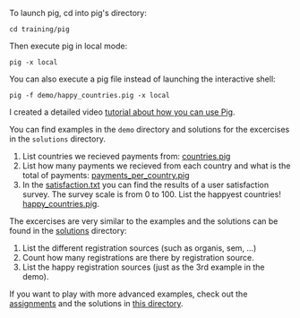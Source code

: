 To launch pig, cd into pig's directory:
```
cd training/pig
```

Then execute pig in local mode:
```
pig -x local
```

You can also execute a pig file instead of launching the interactive shell:
```
pig -f demo/happy_countries.pig -x local
```

I created a detailed video [tutorial about how you can use Pig](https://www.youtube.com/watch?v=kI_j6VQ7PcQ&feature=em-upload_owner).

You can find examples in the `demo` directory and solutions for the excercises in the `solutions` directory.

1. List countries we recieved payments from: [countries.pig](demo/countries.pig)
2. List how many payments we recieved from each country and what is the total of payments: [payments_per_country.pig](demo/payments_per_country.pig)
3. In the [satisfaction.txt](satisfaction.txt) you can find the results of a user satisfaction survey. The survey scale is from 0 to 100. List the happyest countries! [happy_countries.pig](demo/happy_countries.pig).

The excercises are very similar to the examples and the solutions can be found in the [solutions](solutions) directory:

1. List the different registration sources (such as organis, sem, ...)
2. Count how many registrations are there by registration source.
3. List the happy registration sources (just as the 3rd example in the demo).

If you want to play with more advanced examples, check out the [assignments](https://github.com/zoltanctoth/bigdata-training/blob/master/pig_examples/excercises.md) and the solutions in [this directory](https://github.com/zoltanctoth/bigdata-training/tree/master/pig_examples).

